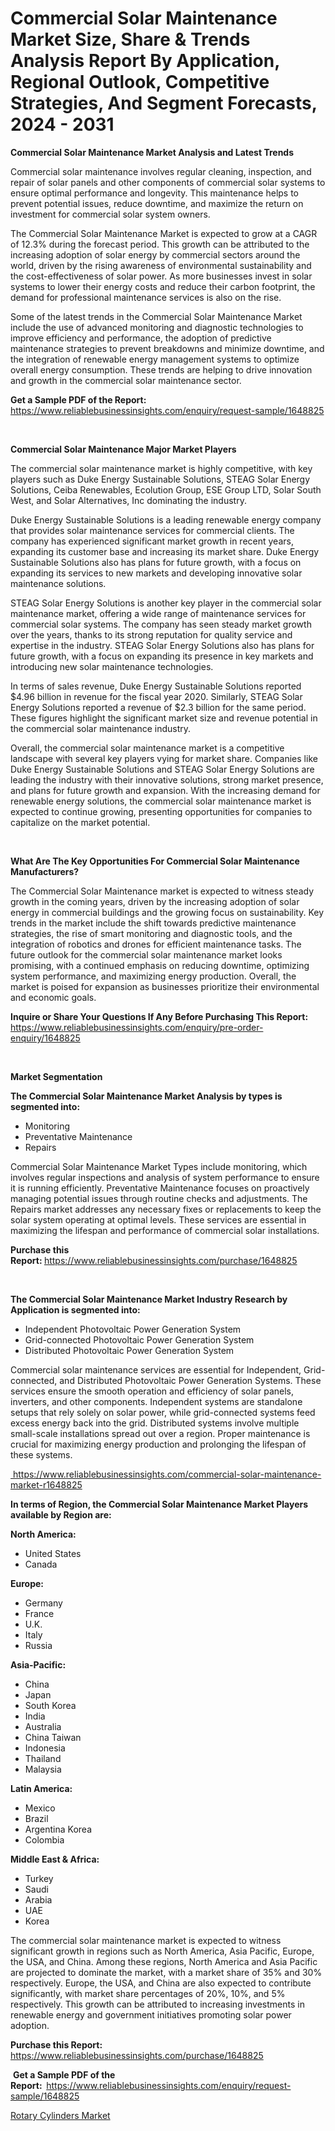<p><h1>Commercial Solar Maintenance Market Size, Share & Trends Analysis Report By Application, Regional Outlook, Competitive Strategies, And Segment Forecasts, 2024 - 2031</h1></p><p><strong>Commercial Solar Maintenance Market Analysis and Latest Trends</strong></p>
<p><p>Commercial solar maintenance involves regular cleaning, inspection, and repair of solar panels and other components of commercial solar systems to ensure optimal performance and longevity. This maintenance helps to prevent potential issues, reduce downtime, and maximize the return on investment for commercial solar system owners.</p><p>The Commercial Solar Maintenance Market is expected to grow at a CAGR of 12.3% during the forecast period. This growth can be attributed to the increasing adoption of solar energy by commercial sectors around the world, driven by the rising awareness of environmental sustainability and the cost-effectiveness of solar power. As more businesses invest in solar systems to lower their energy costs and reduce their carbon footprint, the demand for professional maintenance services is also on the rise.</p><p>Some of the latest trends in the Commercial Solar Maintenance Market include the use of advanced monitoring and diagnostic technologies to improve efficiency and performance, the adoption of predictive maintenance strategies to prevent breakdowns and minimize downtime, and the integration of renewable energy management systems to optimize overall energy consumption. These trends are helping to drive innovation and growth in the commercial solar maintenance sector.</p></p>
<p><strong>Get a Sample PDF of the Report:&nbsp;</strong> <a href="https://www.reliablebusinessinsights.com/enquiry/request-sample/1648825">https://www.reliablebusinessinsights.com/enquiry/request-sample/1648825</a></p>
<p>&nbsp;</p>
<p><strong>Commercial Solar Maintenance Major Market Players</strong></p>
<p><p>The commercial solar maintenance market is highly competitive, with key players such as Duke Energy Sustainable Solutions, STEAG Solar Energy Solutions, Ceiba Renewables, Ecolution Group, ESE Group LTD, Solar South West, and Solar Alternatives, Inc dominating the industry. </p><p>Duke Energy Sustainable Solutions is a leading renewable energy company that provides solar maintenance services for commercial clients. The company has experienced significant market growth in recent years, expanding its customer base and increasing its market share. Duke Energy Sustainable Solutions also has plans for future growth, with a focus on expanding its services to new markets and developing innovative solar maintenance solutions.</p><p>STEAG Solar Energy Solutions is another key player in the commercial solar maintenance market, offering a wide range of maintenance services for commercial solar systems. The company has seen steady market growth over the years, thanks to its strong reputation for quality service and expertise in the industry. STEAG Solar Energy Solutions also has plans for future growth, with a focus on expanding its presence in key markets and introducing new solar maintenance technologies.</p><p>In terms of sales revenue, Duke Energy Sustainable Solutions reported $4.96 billion in revenue for the fiscal year 2020. Similarly, STEAG Solar Energy Solutions reported a revenue of $2.3 billion for the same period. These figures highlight the significant market size and revenue potential in the commercial solar maintenance industry.</p><p>Overall, the commercial solar maintenance market is a competitive landscape with several key players vying for market share. Companies like Duke Energy Sustainable Solutions and STEAG Solar Energy Solutions are leading the industry with their innovative solutions, strong market presence, and plans for future growth and expansion. With the increasing demand for renewable energy solutions, the commercial solar maintenance market is expected to continue growing, presenting opportunities for companies to capitalize on the market potential.</p></p>
<p>&nbsp;</p>
<p><strong>What Are The Key Opportunities For Commercial Solar Maintenance Manufacturers?</strong></p>
<p><p>The Commercial Solar Maintenance market is expected to witness steady growth in the coming years, driven by the increasing adoption of solar energy in commercial buildings and the growing focus on sustainability. Key trends in the market include the shift towards predictive maintenance strategies, the rise of smart monitoring and diagnostic tools, and the integration of robotics and drones for efficient maintenance tasks. The future outlook for the commercial solar maintenance market looks promising, with a continued emphasis on reducing downtime, optimizing system performance, and maximizing energy production. Overall, the market is poised for expansion as businesses prioritize their environmental and economic goals.</p></p>
<p><strong>Inquire or Share Your Questions If Any Before Purchasing This Report:</strong> <a href="https://www.reliablebusinessinsights.com/enquiry/pre-order-enquiry/1648825">https://www.reliablebusinessinsights.com/enquiry/pre-order-enquiry/1648825</a></p>
<p>&nbsp;</p>
<p><strong>Market Segmentation</strong></p>
<p><strong>The Commercial Solar Maintenance Market Analysis by types is segmented into:</strong></p>
<p><ul><li>Monitoring</li><li>Preventative Maintenance</li><li>Repairs</li></ul></p>
<p><p>Commercial Solar Maintenance Market Types include monitoring, which involves regular inspections and analysis of system performance to ensure it is running efficiently. Preventative Maintenance focuses on proactively managing potential issues through routine checks and adjustments. The Repairs market addresses any necessary fixes or replacements to keep the solar system operating at optimal levels. These services are essential in maximizing the lifespan and performance of commercial solar installations.</p></p>
<p><strong>Purchase this Report:&nbsp;</strong><a href="https://www.reliablebusinessinsights.com/purchase/1648825">https://www.reliablebusinessinsights.com/purchase/1648825</a></p>
<p>&nbsp;</p>
<p><strong>The Commercial Solar Maintenance Market Industry Research by Application is segmented into:</strong></p>
<p><ul><li>Independent Photovoltaic Power Generation System</li><li>Grid-connected Photovoltaic Power Generation System</li><li>Distributed Photovoltaic Power Generation System</li></ul></p>
<p><p>Commercial solar maintenance services are essential for Independent, Grid-connected, and Distributed Photovoltaic Power Generation Systems. These services ensure the smooth operation and efficiency of solar panels, inverters, and other components. Independent systems are standalone setups that rely solely on solar power, while grid-connected systems feed excess energy back into the grid. Distributed systems involve multiple small-scale installations spread out over a region. Proper maintenance is crucial for maximizing energy production and prolonging the lifespan of these systems.</p></p>
<p><a href="https://www.reliablebusinessinsights.com/commercial-solar-maintenance-market-r1648825">&nbsp;https://www.reliablebusinessinsights.com/commercial-solar-maintenance-market-r1648825</a></p>
<p><strong>In terms of Region, the Commercial Solar Maintenance Market Players available by Region are:</strong></p>
<p>
    <p> <strong> North America: </strong>
        <ul>
            <li>United States</li>
            <li>Canada</li>
        </ul>
        </p> 
    <p> <strong> Europe: </strong>
        <ul>
            <li>Germany</li>
            <li>France</li>
            <li>U.K.</li>
            <li>Italy</li>
            <li>Russia</li>
        </ul>
        </p> 
    <p> <strong> Asia-Pacific: </strong>
        <ul>
            <li>China</li>
            <li>Japan</li>
            <li>South Korea</li>
            <li>India</li>
            <li>Australia</li>
            <li>China Taiwan</li>
            <li>Indonesia</li>
            <li>Thailand</li>
            <li>Malaysia</li>
        </ul>
        </p> 
    <p> <strong> Latin America: </strong>
        <ul>
            <li>Mexico</li>
            <li>Brazil</li>
            <li>Argentina Korea</li>
            <li>Colombia</li>
        </ul>
        </p> 
    <p> <strong> Middle East & Africa: </strong>
        <ul>
            <li>Turkey</li>
            <li>Saudi</li>
            <li>Arabia</li>
            <li>UAE</li>
            <li>Korea</li>
        </ul>
    </p>
    </p>
<p><p>The commercial solar maintenance market is expected to witness significant growth in regions such as North America, Asia Pacific, Europe, the USA, and China. Among these regions, North America and Asia Pacific are projected to dominate the market, with a market share of 35% and 30% respectively. Europe, the USA, and China are also expected to contribute significantly, with market share percentages of 20%, 10%, and 5% respectively. This growth can be attributed to increasing investments in renewable energy and government initiatives promoting solar power adoption.</p></p>
<p><strong>Purchase this Report: </strong><a href="https://www.reliablebusinessinsights.com/purchase/1648825">https://www.reliablebusinessinsights.com/purchase/1648825</a></p>
<p>&nbsp;<strong>Get a Sample PDF of the Report:&nbsp;&nbsp;</strong><a href="https://www.reliablebusinessinsights.com/enquiry/request-sample/1648825">https://www.reliablebusinessinsights.com/enquiry/request-sample/1648825</a></p>
<p><strong></strong></p>
<p><p><a href="https://github.com/Valeridd446677/Market-Research-Report-List-1/blob/main/rotary-cylinders-market.md">Rotary Cylinders Market</a></p></p>